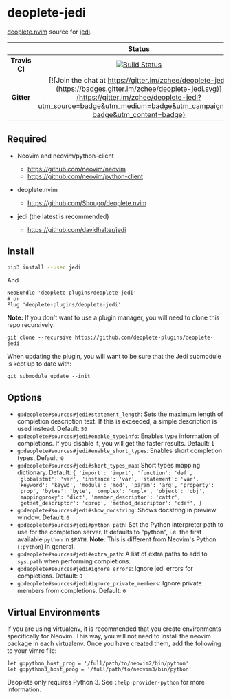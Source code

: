 # deoplete-jedi


[deoplete.nvim](https://github.com/Shougo/deoplete.nvim) source for [jedi](https://github.com/davidhalter/jedi).

|| **Status** |
|:---:|:---:|
| **Travis CI** |[![Build Status](https://travis-ci.org/zchee/deoplete-jedi.svg?branch=master)](https://travis-ci.org/zchee/deoplete-jedi)|
| **Gitter** |[![Join the chat at https://gitter.im/zchee/deoplete-jedi](https://badges.gitter.im/zchee/deoplete-jedi.svg)](https://gitter.im/zchee/deoplete-jedi?utm_source=badge&utm_medium=badge&utm_campaign=pr-badge&utm_content=badge)|


## Required

- Neovim and neovim/python-client
  - https://github.com/neovim/neovim
  - https://github.com/neovim/python-client

- deoplete.nvim
  - https://github.com/Shougo/deoplete.nvim

- jedi (the latest is recommended)
  - https://github.com/davidhalter/jedi


## Install

```sh
pip3 install --user jedi
```

And

```vim
NeoBundle 'deoplete-plugins/deoplete-jedi'
# or
Plug 'deoplete-plugins/deoplete-jedi'
```

**Note:** If you don't want to use a plugin manager, you will need to clone
this repo recursively:

```
git clone --recursive https://github.com/deoplete-plugins/deoplete-jedi
```

When updating the plugin, you will want to be sure that the Jedi submodule is
kept up to date with:

```
git submodule update --init
```


## Options

- `g:deoplete#sources#jedi#statement_length`: Sets the maximum length of
  completion description text.  If this is exceeded, a simple description is
  used instead.
  Default: `50`
- `g:deoplete#sources#jedi#enable_typeinfo`: Enables type information of
  completions.  If you disable it, you will get the faster results.
  Default: `1`
- `g:deoplete#sources#jedi#enable_short_types`: Enables short completion types.
  Default: `0`
- `g:deoplete#sources#jedi#short_types_map`: Short types mapping dictionary.
  Default: `{
    'import': 'imprt',
    'function': 'def',
    'globalstmt': 'var',
    'instance': 'var',
    'statement': 'var',
    'keyword': 'keywd',
    'module': 'mod',
    'param': 'arg',
    'property': 'prop',
    'bytes': 'byte',
    'complex': 'cmplx',
    'object': 'obj',
    'mappingproxy': 'dict',
    'member_descriptor': 'cattr',
    'getset_descriptor': 'cprop',
    'method_descriptor': 'cdef',
}`
- `g:deoplete#sources#jedi#show_docstring`: Shows docstring in preview window.
  Default: `0`
- `g:deoplete#sources#jedi#python_path`: Set the Python interpreter path to use
  for the completion server.  It defaults to "python", i.e. the first available
  `python` in `$PATH`.
  **Note**: This is different from Neovim's Python (`:python`) in general.
- `g:deoplete#sources#jedi#extra_path`: A list of extra paths to add to
  `sys.path` when performing completions.
- `g:deoplete#sources#jedi#ignore_errors`: Ignore jedi errors for completions.
  Default: `0`
- `g:deoplete#sources#jedi#ignore_private_members`: Ignore private members from
  completions.
  Default: `0`


## Virtual Environments

If you are using virtualenv, it is recommended that you create environments
specifically for Neovim.  This way, you will not need to install the neovim
package in each virtualenv.  Once you have created them, add the following to
your vimrc file:

```vim
let g:python_host_prog = '/full/path/to/neovim2/bin/python'
let g:python3_host_prog = '/full/path/to/neovim3/bin/python'
```

Deoplete only requires Python 3.  See `:help provider-python` for more
information.
